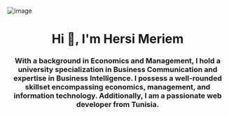 ![image](https://github.com/HersiMeriem/Hersi-Meriem/assets/173137137/a74d49c1-f05a-479c-ae6c-2eb3b46abb00)<h1 align="center">Hi 👋, I'm Hersi Meriem</h1>
<h3 align="center">With a background in Economics and Management, I hold a university specialization in Business Communication and expertise in Business Intelligence. I possess a well-rounded skillset encompassing economics, management, and information technology. Additionally, I am a passionate web developer from Tunisia.</h3>
<img align='right" alt="Coding" width="400" src="https://i.pinimg.com/originals/e7/26/c7/e726c74ac081eed50feee1433d12c998.gif">
<p align="left"> <img src="https://komarev.com/ghpvc/?username=hersimeriem&label=Profile%20views&color=0e75b6&style=flat" alt="hersimeriem" /> </p>
- 🌱 I’m currently learning **Android,AI,...**
- 📫 How to reach me **herssimeriem@gmail.com**
- ⚡ Fun fact **"I am a dedicated and motivated winner who consistently exceeds expectations"**
<h3 align="left">Connect with me:</h3>
<p align="left">
<a href="https://linkedin.com/in/hersi meriem" target="blank"><img align="center" src="https://raw.githubusercontent.com/rahuldkjain/github-profile-readme-generator/master/src/images/icons/Social/linked-in-alt.svg" alt="hersi meriem" height="30" width="40" /></a>
<a href="https://fb.com/hersi meriem" target="blank"><img align="center" src="https://raw.githubusercontent.com/rahuldkjain/github-profile-readme-generator/master/src/images/icons/Social/facebook.svg" alt="hersi meriem" height="30" width="40" /></a>
<a href="https://instagram.com/herssimeriem" target="blank"><img align="center" src="https://raw.githubusercontent.com/rahuldkjain/github-profile-readme-generator/master/src/images/icons/Social/instagram.svg" alt="herssimeriem" height="30" width="40" /></a>
</p>
<h3 align="left">Languages and Tools:</h3>
<p align="left"> <a href="https://developer.android.com" target="_blank" rel="noreferrer"> <img src="https://raw.githubusercontent.com/devicons/devicon/master/icons/android/android-original-wordmark.svg" alt="android" width="40" height="40"/> </a> <a href="https://www.w3schools.com/css/" target="_blank" rel="noreferrer"> <img src="https://raw.githubusercontent.com/devicons/devicon/master/icons/css3/css3-original-wordmark.svg" alt="css3" width="40" height="40"/> </a> <a href="https://www.elastic.co" target="_blank" rel="noreferrer"> <img src="https://www.vectorlogo.zone/logos/elastic/elastic-icon.svg" alt="elasticsearch" width="40" height="40"/> </a> <a href="https://www.w3.org/html/" target="_blank" rel="noreferrer"> <img src="https://raw.githubusercontent.com/devicons/devicon/master/icons/html5/html5-original-wordmark.svg" alt="html5" width="40" height="40"/> </a> <a href="https://www.java.com" target="_blank" rel="noreferrer"> <img src="https://raw.githubusercontent.com/devicons/devicon/master/icons/java/java-original.svg" alt="java" width="40" height="40"/> </a> <a href="https://www.mysql.com/" target="_blank" rel="noreferrer"> <img src="https://raw.githubusercontent.com/devicons/devicon/master/icons/mysql/mysql-original-wordmark.svg" alt="mysql" width="40" height="40"/> </a> <a href="https://www.oracle.com/" target="_blank" rel="noreferrer"> <img src="https://raw.githubusercontent.com/devicons/devicon/master/icons/oracle/oracle-original.svg" alt="oracle" width="40" height="40"/> </a> <a href="https://pandas.pydata.org/" target="_blank" rel="noreferrer"> <img src="https://raw.githubusercontent.com/devicons/devicon/2ae2a900d2f041da66e950e4d48052658d850630/icons/pandas/pandas-original.svg" alt="pandas" width="40" height="40"/> </a> <a href="https://www.php.net" target="_blank" rel="noreferrer"> <img src="https://raw.githubusercontent.com/devicons/devicon/master/icons/php/php-original.svg" alt="php" width="40" height="40"/> </a> <a href="https://www.python.org" target="_blank" rel="noreferrer"> <img src="https://raw.githubusercontent.com/devicons/devicon/master/icons/python/python-original.svg" alt="python" width="40" height="40"/> </a> </p>
<p><img align="left" src="https://github-readme-stats.vercel.app/api/top-langs?username=hersimeriem&show_icons=true&locale=en&layout=compact" alt="hersimeriem" /></p>
<p>&nbsp;<img align="center" src="https://github-readme-stats.vercel.app/api?username=hersimeriem&show_icons=true&locale=en" alt="hersimeriem" /></p>M
<p><img align="center" src="https://github-readme-streak-stats.herokuapp.com/?user=hersimeriem&" alt="hersimeriem" /></p>
